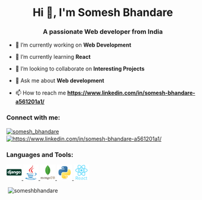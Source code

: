 <h1 align="center">Hi 👋, I'm Somesh Bhandare</h1>
<h3 align="center">A passionate Web developer from India</h3>

- 🔭 I’m currently working on **Web Development**

- 🌱 I’m currently learning **React**

- 👯 I’m looking to collaborate on **Interesting Projects**

- 💬 Ask me about **Web development**

- 📫 How to reach me **https://www.linkedin.com/in/somesh-bhandare-a561201a1/**

<h3 align="left">Connect with me:</h3>
<p align="left">
<a href="https://twitter.com/somesh_bhandare" target="blank"><img align="center" src="https://raw.githubusercontent.com/rahuldkjain/github-profile-readme-generator/master/src/images/icons/Social/twitter.svg" alt="somesh_bhandare" height="30" width="40" /></a>
<a href="https://linkedin.com/in/https://www.linkedin.com/in/somesh-bhandare-a561201a1/" target="blank"><img align="center" src="https://raw.githubusercontent.com/rahuldkjain/github-profile-readme-generator/master/src/images/icons/Social/linked-in-alt.svg" alt="https://www.linkedin.com/in/somesh-bhandare-a561201a1/" height="30" width="40" /></a>
</p>

<h3 align="left">Languages and Tools:</h3>
<p align="left"> <a href="https://www.djangoproject.com/" target="_blank" rel="noreferrer"> <img src="https://raw.githubusercontent.com/devicons/devicon/master/icons/django/django-original.svg" alt="django" width="40" height="40"/> </a> <a href="https://www.java.com" target="_blank" rel="noreferrer"> <img src="https://raw.githubusercontent.com/devicons/devicon/master/icons/java/java-original.svg" alt="java" width="40" height="40"/> </a> <a href="https://www.mongodb.com/" target="_blank" rel="noreferrer"> <img src="https://raw.githubusercontent.com/devicons/devicon/master/icons/mongodb/mongodb-original-wordmark.svg" alt="mongodb" width="40" height="40"/> </a> <a href="https://www.python.org" target="_blank" rel="noreferrer"> <img src="https://raw.githubusercontent.com/devicons/devicon/master/icons/python/python-original.svg" alt="python" width="40" height="40"/> </a> <a href="https://reactjs.org/" target="_blank" rel="noreferrer"> <img src="https://raw.githubusercontent.com/devicons/devicon/master/icons/react/react-original-wordmark.svg" alt="react" width="40" height="40"/> </a> </p>

<p>&nbsp;<img align="center" src="https://github-readme-stats.vercel.app/api?username=someshbhandare&show_icons=true&locale=en" alt="someshbhandare" /></p>
